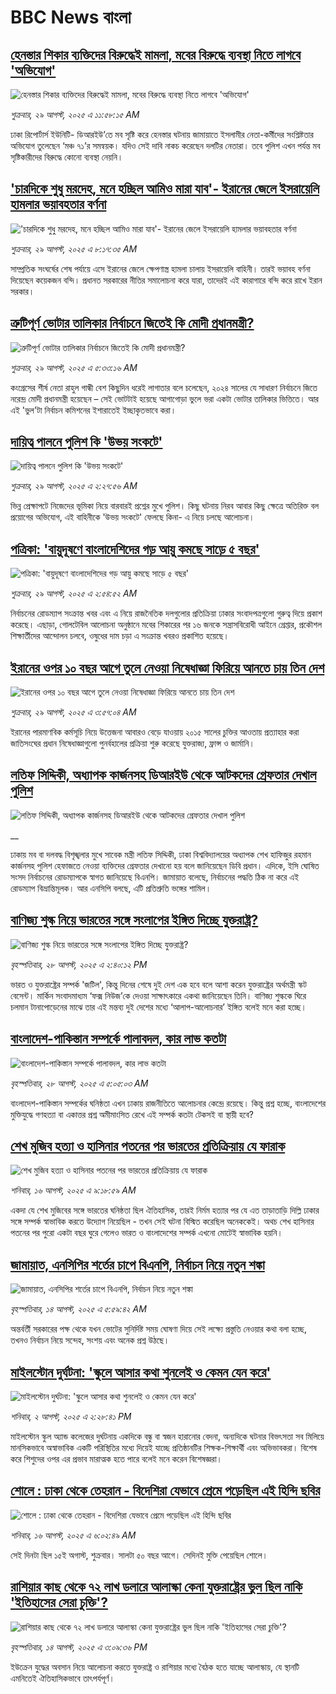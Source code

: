 # BBC News বাংলা## [হেনস্তার শিকার ব্যক্তিদের বিরুদ্ধেই মামলা, মবের বিরুদ্ধে ব্যবস্থা নিতে লাগবে 'অভিযোগ'](https://www.bbc.com/bengali/articles/czxyjr5595ko?at_medium=RSS&at_campaign=rss?at_campaign=githubrss)![হেনস্তার শিকার ব্যক্তিদের বিরুদ্ধেই মামলা, মবের বিরুদ্ধে ব্যবস্থা নিতে লাগবে 'অভিযোগ'](https://ichef.bbci.co.uk/ace/ws/240/cpsprodpb/93cf/live/35c5a5c0-84c3-11f0-806e-4dd024be408b.jpg)_শুক্রবার, ২৯ আগস্ট, ২০২৫ এ ১১:৫৮:১৫ AM_ঢাকা রিপোর্টার্স ইউনিটি- ডিআরইউ’তে মব সৃষ্টি করে হেনস্তার ঘটনায় জামায়াতে  ইসলামীর নেতা-কর্মীদের সংশ্লিষ্টতার অভিযোগ তুলেছেন ‘মঞ্চ ৭১’র সমন্বয়ক। যদিও সেই দাবি নাকচ করেছেন দলটির নেতারা। তবে পুলিশ এখন পর্যন্ত  মব সৃষ্টিকারীদের বিরুদ্ধে কোনো ব্যবস্থা নেয়নি।## ['চারদিকে শুধু মরদেহ, মনে হচ্ছিল আমিও মারা যাব'- ইরানের জেলে ইসরায়েলি হামলার ভয়াবহতার বর্ণনা](https://www.bbc.com/bengali/articles/ce837qd4lm9o?at_medium=RSS&at_campaign=rss?at_campaign=githubrss)!['চারদিকে শুধু মরদেহ, মনে হচ্ছিল আমিও মারা যাব'- ইরানের জেলে ইসরায়েলি হামলার ভয়াবহতার বর্ণনা](https://ichef.bbci.co.uk/ace/ws/240/cpsprodpb/c9ea/live/bd0ae350-83fc-11f0-b391-6936825093bd.jpg)_শুক্রবার, ২৯ আগস্ট, ২০২৫ এ ৮:১৭:৩৫ AM_সাম্প্রতিক সংঘর্ষের শেষ পর্যায়ে এসে ইরানের জেলে ক্ষেপণাস্ত্র হামলা চালায় ইসরায়েলি বাহিনী। তারই ভয়াবহ বর্ণনা দিয়েছেন কয়েকজন বন্দি। প্রধানত সরকারের নীতির সমালোচনা করে যারা, তাদেরই এই কারাগারে বন্দি করে রাখে ইরান সরকার।## [ত্রুটিপূর্ণ ভোটার তালিকার নির্বাচনে জিতেই কি মোদী প্রধানমন্ত্রী?](https://www.bbc.com/bengali/articles/c939epyxz7qo?at_medium=RSS&at_campaign=rss?at_campaign=githubrss)![ত্রুটিপূর্ণ ভোটার তালিকার নির্বাচনে জিতেই কি মোদী প্রধানমন্ত্রী?](https://ichef.bbci.co.uk/ace/ws/240/cpsprodpb/d57f/live/aa838450-8355-11f0-a34f-318be3fb0481.jpg)_শুক্রবার, ২৯ আগস্ট, ২০২৫ এ ৫:৩৩:১৬ AM_কংগ্রেসের শীর্ষ নেতা রাহুল গান্ধী বেশ কিছুদিন ধরেই লাগাতার বলে চলেছেন, ২০২৪ সালের যে সাধারণ নির্বাচনে জিতে নরেন্দ্র মোদী প্রধানমন্ত্রী হয়েছেন – সেই ভোটটাই হয়েছে আগাগোড়া ভুলে ভরা একটা ভোটার তালিকার ভিত্তিতে। আর এই 'ভুল'টা নির্বাচন কমিশনের ইশারাতেই ইচ্ছাকৃতভাবে করা।## [দায়িত্ব পালনে পুলিশ কি 'উভয় সংকটে' ](https://www.bbc.com/bengali/articles/c0e93rg9y2xo?at_medium=RSS&at_campaign=rss?at_campaign=githubrss)![দায়িত্ব পালনে পুলিশ কি 'উভয় সংকটে' ](https://ichef.bbci.co.uk/ace/ws/240/cpsprodpb/23a3/live/2f86c100-8417-11f0-8920-cb71bf7274c6.jpg)_শুক্রবার, ২৯ আগস্ট, ২০২৫ এ ২:২৭:৫৬ AM_ভিন্ন প্রেক্ষাপটে নিজেদের ভূমিকা নিয়ে বারবারই প্রশ্নের মুখে পুলিশ। কিছু ঘটনায় নিরব আবার কিছু ক্ষেত্রে অতিরিক্ত বল প্রয়োগের অভিযোগ, এই বাহিনীকে 'উভয় সংকটে' ফেলছে কিনা- এ নিয়ে চলছে আলোচনা।## [পত্রিকা: 'বায়ুদূষণে বাংলাদেশিদের গড় আয়ু কমছে সাড়ে ৫ বছর'](https://www.bbc.com/bengali/articles/ckg4xr42j1mo?at_medium=RSS&at_campaign=rss?at_campaign=githubrss)![পত্রিকা: 'বায়ুদূষণে বাংলাদেশিদের গড় আয়ু কমছে সাড়ে ৫ বছর'](https://ichef.bbci.co.uk/ace/ws/240/cpsprodpb/d614/live/c04ec240-8481-11f0-b9b0-25c17244d412.jpg)_শুক্রবার, ২৯ আগস্ট, ২০২৫ এ ২:৫৪:৫২ AM_নির্বাচনের রোডম্যাপ সংক্রান্ত খবর এবং এ নিয়ে রাজনৈতিক দলগুলোর প্রতিক্রিয়া ঢাকার সংবাদপত্রগুলো গুরুত্ব দিয়ে প্রকাশ করেছে। এছাড়া, গোলটেবিল আলোচনা অনুষ্ঠানে মবের শিকারের পর ১৬ জনকে সন্ত্রাসবিরোধী আইনে গ্রেপ্তার, প্রকৌশল শিক্ষার্তীদের আন্দোলন চলবে, ওষুধের দাম চড়া এ সংক্রান্ত খবরও প্রকাশিত হয়েছে।## [ইরানের ওপর ১০ বছর আগে তুলে নেওয়া নিষেধাজ্ঞা ফিরিয়ে আনতে চায় তিন দেশ](https://www.bbc.com/bengali/articles/cq87jldl3e5o?at_medium=RSS&at_campaign=rss?at_campaign=githubrss)![ইরানের ওপর ১০ বছর আগে তুলে নেওয়া নিষেধাজ্ঞা ফিরিয়ে আনতে চায় তিন দেশ](https://ichef.bbci.co.uk/ace/ws/240/cpsprodpb/3b87/live/ae0a53e0-8483-11f0-9cf6-cbf3e73ce2b9.jpg)_শুক্রবার, ২৯ আগস্ট, ২০২৫ এ ৩:৫৭:০৪ AM_ইরানের পারমাণবিক কর্মসূচি নিয়ে উত্তেজনা আবারও বেড়ে যাওয়ায় ২০১৫ সালের চুক্তির আওতায় প্রত্যাহার করা জাতিসংঘের প্রধান নিষেধাজ্ঞাগুলো পুনর্বহালের প্রক্রিয়া শুরু করেছে যুক্তরাজ্য, ফ্রান্স ও জার্মানি।## [লতিফ সিদ্দিকী, অধ্যাপক কার্জনসহ ডিআরইউ থেকে আটকদের গ্রেফতার দেখাল পুলিশ](https://www.bbc.co.uk/bengali/live/c4gj5kjg4w3t?at_medium=RSS&at_campaign=rss?at_campaign=githubrss)![লতিফ সিদ্দিকী, অধ্যাপক কার্জনসহ ডিআরইউ থেকে আটকদের গ্রেফতার দেখাল পুলিশ](https://ichef.bbci.co.uk/ace/standard/240/cpsprodpb/6259/live/e6cd9380-8439-11f0-b391-6936825093bd.jpg)__ঢাকায় মব বা দলবদ্ধ বিশৃঙ্খলার মুখে সাবেক মন্ত্রী লতিফ সিদ্দিকী, ঢাকা বিশ্ববিদ্যালয়ের অধ্যাপক শেখ হাফিজুর রহমান কার্জনসহ পুলিশ হেফাজতে নেওয়া ব্যক্তিদের গ্রেফতার দেখানো হয় বলে জানিয়েছেন ডিবি প্রধান। এদিকে, ইসি ঘোষিত সংসদ নির্বাচনের রোডম্যাপকে স্বাগত জানিয়েছে বিএনপি। জামায়াত বলেছে, নির্বাচনের পদ্ধতি ঠিক না করে এই রোডম্যাপ বিভ্রান্তিমূলক। আর এনসিপি বলছে, এটি প্রতিশ্রুতি ভঙ্গের শামিল।## [বাণিজ্য শুল্ক নিয়ে ভারতের সঙ্গে সংলাপের ইঙ্গিত দিচ্ছে যুক্তরাষ্ট্র?](https://www.bbc.com/bengali/articles/cx29z5pjen5o?at_medium=RSS&at_campaign=rss?at_campaign=githubrss)![বাণিজ্য শুল্ক নিয়ে ভারতের সঙ্গে সংলাপের ইঙ্গিত দিচ্ছে যুক্তরাষ্ট্র?](https://ichef.bbci.co.uk/ace/ws/240/cpsprodpb/38a0/live/4b772ed0-83fa-11f0-9cf6-cbf3e73ce2b9.jpg)_বৃহস্পতিবার, ২৮ আগস্ট, ২০২৫ এ ২:৪০:১২ PM_ভারত ও যুক্তরাষ্ট্রের সম্পর্ক 'জটিল', কিন্তু দিনের শেষে দুই দেশ এক হবে বলে আশা করেন যুক্তরাষ্ট্রের অর্থমন্ত্রী স্কট বেসেন্ট।
মার্কিন সংবাদমাধ্যম ‘ফক্স নিউজ’কে দেওয়া সাক্ষাৎকারে একথা জানিয়েছেন তিনি। বাণিজ্য শুল্ককে ঘিরে চলমান টানাপোড়েনের মাঝে তার এই মন্তব্য দুই দেশের মধ্যে ‘আলাপ-আলোচনার’ ইঙ্গিত বলেই মনে করা হচ্ছে।## [বাংলাদেশ-পাকিস্তান সম্পর্কে পালাবদল, কার লাভ কতটা](https://www.bbc.com/bengali/articles/cjr1xy75nwxo?at_medium=RSS&at_campaign=rss?at_campaign=githubrss)![বাংলাদেশ-পাকিস্তান সম্পর্কে পালাবদল, কার লাভ কতটা](https://ichef.bbci.co.uk/ace/ws/240/cpsprodpb/a61e/live/d95888c0-8391-11f0-ab3e-bd52082cd0ae.jpg)_বৃহস্পতিবার, ২৮ আগস্ট, ২০২৫ এ ৫:০৫:০৩ AM_বাংলাদেশ-পাকিস্তান সম্পর্কের ঘনিষ্ঠতা এখন ঢাকায় রাজনীতিতে আলোচনার কেন্দ্রে রয়েছে। কিন্তু প্রশ্ন হচ্ছে, বাংলাদেশের মুক্তিযুদ্ধে গণহত্যা বা একাত্তর প্রশ্ন অমীমাংসিত রেখে এই সম্পর্ক কতটা টেকসই বা স্থায়ী হবে?## [শেখ মুজিব হত্যা ও হাসিনার পতনের পর ভারতের প্রতিক্রিয়ায় যে ফারাক](https://www.bbc.com/bengali/articles/cly39465d10o?at_medium=RSS&at_campaign=rss?at_campaign=githubrss)![শেখ মুজিব হত্যা ও হাসিনার পতনের পর ভারতের প্রতিক্রিয়ায় যে ফারাক](https://ichef.bbci.co.uk/ace/ws/240/cpsprodpb/473f/live/567ab140-7855-11f0-8071-1788c7e8ae0e.jpg)_শনিবার, ১৬ আগস্ট, ২০২৫ এ ৯:১৮:৫৯ AM_একদা যে শেখ মুজিবের সঙ্গে ভারতের ঘনিষ্ঠতা ছিল ঐতিহাসিক, তারই নির্মম হত্যার পর যে এত তাড়াতাড়ি দিল্লি ঢাকার সঙ্গে সম্পর্ক স্বাভাবিক করতে উদ্যোগ নিয়েছিল - তখন সেই ঘটনা বিস্মিত করেছিল অনেককেই। অথচ শেখ হাসিনার পতনের পর পুরো একটা বছর ঘুরে গেলেও ভারত ও বাংলাদেশের সম্পর্ক এখনো মোটেই স্বাভাবিক হয়নি।## [জামায়াত, এনসিপির শর্তের চাপে বিএনপি, নির্বাচন নিয়ে নতুন শঙ্কা ](https://www.bbc.com/bengali/articles/cgjyd701vwgo?at_medium=RSS&at_campaign=rss?at_campaign=githubrss)![জামায়াত, এনসিপির শর্তের চাপে বিএনপি, নির্বাচন নিয়ে নতুন শঙ্কা ](https://ichef.bbci.co.uk/ace/ws/240/cpsprodpb/6c32/live/ba7784d0-78a4-11f0-a975-cb151ca452f4.jpg)_বৃহস্পতিবার, ১৪ আগস্ট, ২০২৫ এ ৫:৫৯:৪২ AM_অন্তর্বর্তী সরকারের পক্ষ থেকে যখন ভোটের সুনির্দিষ্ট সময় ঘোষণা দিয়ে সেই লক্ষ্যে প্রস্তুতি নেওয়ার কথা বলা হচ্ছে, তখনও নির্বাচন নিয়ে সন্দেহ, সংশয় এবং অনেক প্রশ্ন উঠছে।## [মাইলস্টোন দুর্ঘটনা: 'স্কুলে আসার কথা শুনলেই ও কেমন যেন করে'](https://www.bbc.com/bengali/articles/cz0ylyd50k3o?at_medium=RSS&at_campaign=rss?at_campaign=githubrss)![মাইলস্টোন দুর্ঘটনা: 'স্কুলে আসার কথা শুনলেই ও কেমন যেন করে'](https://ichef.bbci.co.uk/ace/ws/240/cpsprodpb/b1a9/live/559e9ab0-6fa5-11f0-8dbd-f3d32ebd3327.png)_শনিবার, ২ আগস্ট, ২০২৫ এ ২:২৮:৪১ PM_মাইলস্টোন স্কুল অ্যান্ড কলেজের দুর্ঘটনায় একদিকে বন্ধু বা স্বজন হারানোর বেদনা, অন্যদিকে ঘটনার বিভৎসতা সব মিলিয়ে মানসিকভাবে অস্বাভাবিক একটি পরিস্থিতির মধ্যে দিয়েই যাচ্ছে প্রতিষ্ঠানটির শিক্ষক-শিক্ষার্থী এবং অভিভাবকরা। বিশেষ করে শিশুদের ওপর এর প্রভাব মারাত্মক হতে পারে বলেই মনে করেন বিশেষজ্ঞরা।## [শোলে : ঢাকা থেকে তেহরান - বিদেশিরা যেভাবে প্রেমে পড়েছিল এই হিন্দি ছবির](https://www.bbc.com/bengali/articles/cly73ww3wyxo?at_medium=RSS&at_campaign=rss?at_campaign=githubrss)![শোলে : ঢাকা থেকে তেহরান - বিদেশিরা যেভাবে প্রেমে পড়েছিল এই হিন্দি ছবির](https://ichef.bbci.co.uk/ace/ws/240/cpsprodpb/22a4/live/5b2e4060-79d8-11f0-83cc-c5da98c419b8.jpg)_শনিবার, ১৬ আগস্ট, ২০২৫ এ ৬:০২:৪৯ AM_সেই দিনটা ছিল ১৫ই অগাস্ট, শুক্রবার। সালটা ৫০ বছর আগে। সেদিনই মুক্তি পেয়েছিল শোলে।## [রাশিয়ার কাছ থেকে ৭২ লাখ ডলারে আলাস্কা কেনা যুক্তরাষ্ট্রের ভুল ছিল নাকি 'ইতিহাসের সেরা চুক্তি'?](https://www.bbc.com/bengali/articles/c2kzpq131nzo?at_medium=RSS&at_campaign=rss?at_campaign=githubrss)![রাশিয়ার কাছ থেকে ৭২ লাখ ডলারে আলাস্কা কেনা যুক্তরাষ্ট্রের ভুল ছিল নাকি 'ইতিহাসের সেরা চুক্তি'?](https://ichef.bbci.co.uk/ace/ws/240/cpsprodpb/72b4/live/8b981eb0-78ed-11f0-8071-1788c7e8ae0e.jpg)_বৃহস্পতিবার, ১৪ আগস্ট, ২০২৫ এ ৩:০৯:৩৬ PM_ইউক্রেন যুদ্ধের অবসান নিয়ে আলোচনা করতে যুক্তরাষ্ট্র ও রাশিয়ার মধ্যে বৈঠক হতে যাচ্ছে আলাস্কায়, যে স্থানটি এমনিতেই ঐতিহাসিকভাবে তাৎপর্যপূর্ণ।